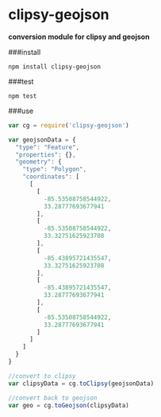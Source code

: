 clipsy-geojson
==============

**conversion module for clipsy and geojson**

###install

```
npm install clipsy-geojson
```

###test

```
npm test
```

###use

```js
var cg = require('clipsy-geojson')

var geojsonData = {
  "type": "Feature",
  "properties": {},
  "geometry": {
    "type": "Polygon",
    "coordinates": [
      [
        [
          -85.53508758544922,
          33.28777693677941
        ],
        [
          -85.53508758544922,
          33.32751625923708
        ],
        [
          -85.43895721435547,
          33.32751625923708
        ],
        [
          -85.43895721435547,
          33.28777693677941
        ],
        [
          -85.53508758544922,
          33.28777693677941
        ]
      ]
    ]
  }
}

//convert to clipsy
var clipsyData = cg.toClipsy(geojsonData)

//convert back to geojson
var geo = cg.toGeojson(clipsyData)
```